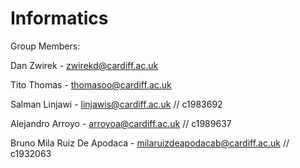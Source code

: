 # Informatics

Group Members:

Dan Zwirek - zwirekd@cardiff.ac.uk 

Tito Thomas - thomasoo@cardiff.ac.uk

Salman Linjawi - linjawis@cardiff.ac.uk //  c1983692

Alejandro Arroyo - arroyoa@cardiff.ac.uk // c1989637

Bruno Mila Ruiz De Apodaca - milaruizdeapodacab@cardiff.ac.uk // c1932063